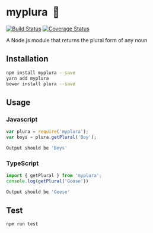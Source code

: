 # myplura  👫
[![Build Status](https://travis-ci.org/ayshiff/myplura.svg?branch=master)](https://travis-ci.org/ayshiff/myplura)
[![Coverage Status](https://coveralls.io/repos/github/ayshiff/myplura/badge.svg?branch=master)](https://coveralls.io/github/ayshiff/myplura?branch=master)

A Node.js module that returns the plural form of any noun

## Installation 
```sh
npm install myplura --save
yarn add myplura
bower install plura --save
```
## Usage
### Javascript
```javascript
var plura = require('myplura');
var boys = plura.getPlural('Boy');
```
```sh
Output should be 'Boys'
```
### TypeScript
```typescript
import { getPlural } from 'myplura';
console.log(getPlural('Goose'))
```
```sh
Output should be 'Geese'
```

## Test 
```sh
npm run test
```
